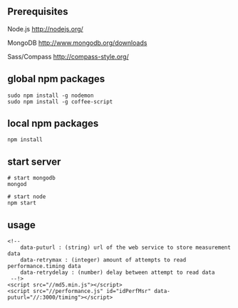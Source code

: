 <h2>Prerequisites</h2>

Node.js http://nodejs.org/

MongoDB http://www.mongodb.org/downloads

Sass/Compass http://compass-style.org/

<h2>global npm packages</h2>

    sudo npm install -g nodemon
    sudo npm install -g coffee-script


<h2>local npm packages</h2>

    npm install


<h2>start server</h2>

    # start mongodb
    mongod

    # start node
    npm start

<h2>usage</h2>

    <!-- 
        data-puturl : (string) url of the web service to store measurement data
        data-retrymax : (integer) amount of attempts to read performance.timing data
        data-retrydelay : (number) delay between attempt to read data
     --!>    
    <script src="//md5.min.js"></script>
    <script src="//performance.js" id="idPerfMsr" data-puturl="//:3000/timing"></script>




